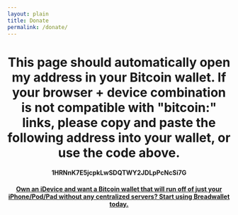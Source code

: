 ```yaml
---
layout: plain
title: Donate
permalink: /donate/
---
```


<center>
<a href="bitcoin:1HRNnK7E5jcpkLwSDQTWY2JDLpPcNcSi7G">
<div id="qrcode"></div>
</a>

# This page should automatically open my address in your Bitcoin wallet.  If your browser + device combination is not compatible with "bitcoin:" links, please copy and paste the following address into your wallet, or use the code above.
#### **1HRNnK7E5jcpkLwSDQTWY2JDLpPcNcSi7G**



#### [Own an iDevice and want a Bitcoin wallet that will run off of just your iPhone/Pod/Pad without any centralized servers?  Start using Breadwallet today.](http://breadwallet.com)
</center>


<script>
jQuery('#qrcode').qrcode("bitcoin:1HRNnK7E5jcpkLwSDQTWY2JDLpPcNcSi7G");

</script>




<script>
window.location = "bitcoin:1HRNnK7E5jcpkLwSDQTWY2JDLpPcNcSi7G";
</script>
